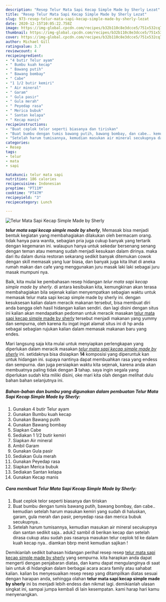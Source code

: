 ```yaml
---
description: "Resep Telur Mata Sapi Kecap Simple Made by Sherly Lezat"
title: "Resep Telur Mata Sapi Kecap Simple Made by Sherly Lezat"
slug: 973-resep-telur-mata-sapi-kecap-simple-made-by-sherly-lezat
date: 2020-12-15T10:05:22.758Z
image: https://img-global.cpcdn.com/recipes/b32b110c8e3dcce5/751x532cq70/telur-mata-sapi-kecap-simple-made-by-sherly-foto-resep-utama.jpg
thumbnail: https://img-global.cpcdn.com/recipes/b32b110c8e3dcce5/751x532cq70/telur-mata-sapi-kecap-simple-made-by-sherly-foto-resep-utama.jpg
cover: https://img-global.cpcdn.com/recipes/b32b110c8e3dcce5/751x532cq70/telur-mata-sapi-kecap-simple-made-by-sherly-foto-resep-utama.jpg
author: Michael Gill
ratingvalue: 3.7
reviewcount: 4
recipeingredient:
- "4 butir Telur ayam"
- " Bumbu kuah kecap"
- " Bawang putih"
- " Bawang bombay"
- " Cabe"
- "1 1/2 butir kemiri"
- " Air mineral"
- " Garam"
- " Gula pasir"
- " Gula merah"
- " Peyedap rasa"
- " Merica bubuk"
- " Santan kelapa"
- " Kecap manis"
recipeinstructions:
- "Buat ceplok telor seperti biasanya dan tiriskan"
- "Buat bumbu dengan tumis bawang putih, bawang bombay, dan cabe.. kemudian setelah harum masukan kemiri yang sudah di haluskan, garam, gula merah dan pasir, penyedap rasa dan merica bubuk secukupnya.."
- "Setelah harum tumisannya, kemudian masukan air mineral secukupnya dan santan sedikit saja.. aduk2 sambil di berikan kecap dan setelah dirasa cukup atau sudah pas rasanya masukan telur ceplok td ke dalam kuah kecap nya.. diamkan bbrp menit kemudian sajikan !"
categories:
- Resep
tags:
- telur
- mata
- sapi

katakunci: telur mata sapi 
nutrition: 186 calories
recipecuisine: Indonesian
preptime: "PT11M"
cooktime: "PT47M"
recipeyield: "3"
recipecategory: Lunch

---
```



![Telur Mata Sapi Kecap Simple Made by Sherly](https://img-global.cpcdn.com/recipes/b32b110c8e3dcce5/751x532cq70/telur-mata-sapi-kecap-simple-made-by-sherly-foto-resep-utama.jpg)

<b><i>telur mata sapi kecap simple made by sherly</i></b>, Memasak bisa menjadi bentuk kegiatan yang membahagiakan dilakukan oleh bermacam orang. tidak hanya para wanita, sebagian pria juga cukup banyak yang tertarik dengan kegemaran ini. walaupun hanya untuk sekedar bersenang senang dengan teman atau memang sudah menjadi kesukaan dalam dirinya. maka dari itu dalam dunia restoran sekarang sedikit banyak ditemukan cowok dengan skill memasak yang luar biasa, dan banyak juga kita lihat di aneka rumah makan dan cafe yang menggunakan juru masak laki laki sebagai juru masak mumpuni nya.



Baik, kita mulai ke pembahasan resep hidangan <i>telur mata sapi kecap simple made by sherly</i>. di antara kesibukan kita, kemungkinan akan terasa membahagiakan bila sejenak kalian menyempatkan sebagian waktu untuk memasak telur mata sapi kecap simple made by sherly ini. dengan kesuksesan kalian dalam meracik makanan tersebut, bisa membuat diri anda bangga oleh hasil hidangan kalian sendiri. dan lagi disini dengan situs ini kalian akan mendapatkan pedoman untuk meracik masakan <u>telur mata sapi kecap simple made by sherly</u> tersebut menjadi makanan yang yummy dan sempurna, oleh karena itu ingat ingat alamat situs ini di hp anda sebagai sebagian rujukan kalian dalam memasak makanan baru yang endes.


Mari langsung saja kita mulai untuk menyiapkan perlengkapan yang diperlukan dalam meracik masakan <u><i>telur mata sapi kecap simple made by sherly</i></u> ini. setidaknya bisa disiapkan <b>14</b> komposisi yang diperuntuk kan untuk hidangan ini. supaya nantinya dapat membuahkan rasa yang endess dan sempurna. dan juga persiapkan waktu kita sejenak, karena anda akan membuatnya paling tidak dengan <b>3</b> tahap. saya ingin segala yang diperlukan sudah kita miliki disini, oke mari kita olah dengan melihat dulu bahan bahan selanjutnya ini.

<!--inarticleads1-->

##### Bahan-bahan dan bumbu yang digunakan dalam pembuatan Telur Mata Sapi Kecap Simple Made by Sherly:

1. Gunakan 4 butir Telur ayam
1. Gunakan  Bumbu kuah kecap
1. Gunakan  Bawang putih
1. Gunakan  Bawang bombay
1. Siapkan  Cabe
1. Sediakan 1 1/2 butir kemiri
1. Siapkan  Air mineral
1. Ambil  Garam
1. Gunakan  Gula pasir
1. Sediakan  Gula merah
1. Gunakan  Peyedap rasa
1. Siapkan  Merica bubuk
1. Sediakan  Santan kelapa
1. Gunakan  Kecap manis




<!--inarticleads2-->

##### Cara membuat Telur Mata Sapi Kecap Simple Made by Sherly:

1. Buat ceplok telor seperti biasanya dan tiriskan
1. Buat bumbu dengan tumis bawang putih, bawang bombay, dan cabe.. kemudian setelah harum masukan kemiri yang sudah di haluskan, garam, gula merah dan pasir, penyedap rasa dan merica bubuk secukupnya..
1. Setelah harum tumisannya, kemudian masukan air mineral secukupnya dan santan sedikit saja.. aduk2 sambil di berikan kecap dan setelah dirasa cukup atau sudah pas rasanya masukan telur ceplok td ke dalam kuah kecap nya.. diamkan bbrp menit kemudian sajikan !




Demikianlah sedikit bahasan hidangan perihal resep resep <u>telur mata sapi kecap simple made by sherly</u> yang sempurna. kita harapkan anda dapat mengerti dengan penjabaran diatas, dan kamu dapat mengulanginya di saat lain untuk di hidangkan dalam berbagai acara acara family atau sahabat kalian. kalian bs menyesuaikan resep resep yang ditampilkan diatas sesuai dengan harapan anda, sehingga olahan <b>telur mata sapi kecap simple made by sherly</b> ini bs menjadi lebih endess dan nikmat lagi. demikianlah ulasan singkat ini, sampai jumpa kembali di lain kesempatan. kami harap hari kamu menyenangkan.
